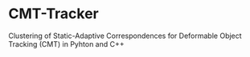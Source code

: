 # CMT-Tracker
Clustering of Static-Adaptive Correspondences for Deformable Object Tracking (CMT) in Pyhton and C++
